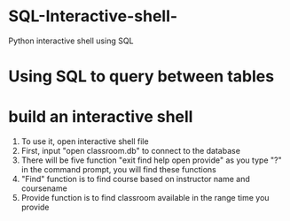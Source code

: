 # SQL-Interactive-shell-
Python interactive shell using SQL

# Using SQL to query between tables
# build an interactive shell

1. To use it, open interactive shell file
2. First, input "open classroom.db" to connect to the database
3. There will be five function "exit  find  help  open  provide" as you type "?" in the command prompt, you will find these functions
4. "Find" function is to find course based on instructor name and coursename
5. Provide function is to find classroom available in the range time you provide

